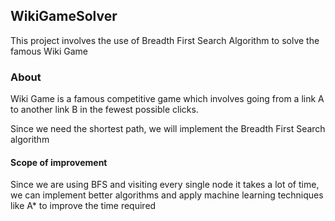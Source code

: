 ## WikiGameSolver

This project involves the use of Breadth First Search Algorithm to solve the famous Wiki Game

### About

Wiki Game is a famous competitive game which involves going from a link A to another link B in the fewest possible clicks.

Since we need the shortest path, we will implement the Breadth First Search algorithm 

#### Scope of improvement

Since we are using BFS and visiting every single node it takes a lot of time, we can implement better algorithms and apply machine learning techniques like A* to improve the time required